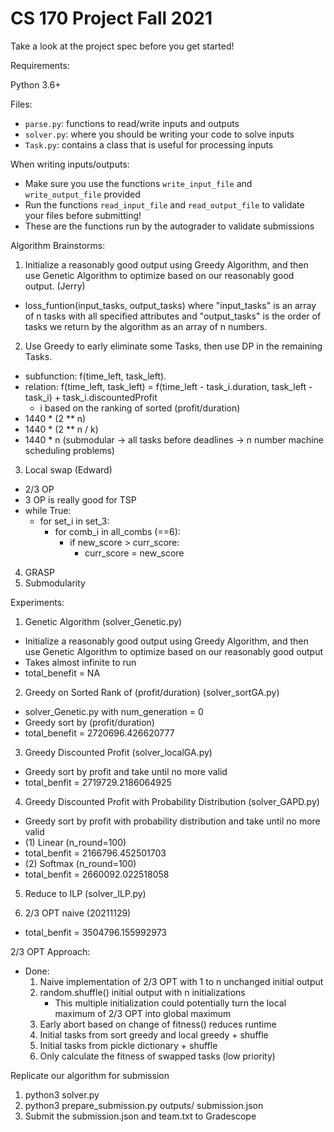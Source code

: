 # CS 170 Project Fall 2021

Take a look at the project spec before you get started!

Requirements:

Python 3.6+

Files:
- `parse.py`: functions to read/write inputs and outputs
- `solver.py`: where you should be writing your code to solve inputs
- `Task.py`: contains a class that is useful for processing inputs

When writing inputs/outputs:
- Make sure you use the functions `write_input_file` and `write_output_file` provided
- Run the functions `read_input_file` and `read_output_file` to validate your files before submitting!
- These are the functions run by the autograder to validate submissions


Algorithm Brainstorms:
1. Initialize a reasonably good output using Greedy Algorithm, and then use Genetic Algorithm to optimize based on our reasonably good output. (Jerry)
- loss_funtion(input_tasks, output_tasks) where "input_tasks" is an array of n tasks with all specified attributes and "output_tasks" is the order of tasks we return by the algorithm as an array of n numbers.



2. Use Greedy to early eliminate some Tasks, then use DP in the remaining Tasks. 
- subfunction: f(time_left, task_left).
- relation: f(time_left, task_left) = f(time_left - task_i.duration, task_left - task_i) + task_i.discountedProfit 
    - i based on the ranking of sorted (profit/duration)
- 1440 * (2 ** n)
- 1440 * (2 ** n / k)
- 1440 * n (submodular -> all tasks before deadlines -> n number machine scheduling problems)

3. Local swap (Edward)
- 2/3 OP
- 3 OP is really good for TSP
- while True:
    - for set_i in set_3:
        - for comb_i in all_combs (==6):
            - if new_score > curr_score:
                - curr_score = new_score
4. GRASP
5. Submodularity

Experiments:
1. Genetic Algorithm (solver_Genetic.py)
- Initialize a reasonably good output using Greedy Algorithm, and then use Genetic Algorithm to optimize based on our reasonably good output
- Takes almost infinite to run
- total_benefit = NA

2. Greedy on Sorted Rank of (profit/duration) (solver_sortGA.py)
- solver_Genetic.py with num_generation = 0
- Greedy sort by (profit/duration)
- total_benefit = 2720696.426620777

3. Greedy Discounted Profit (solver_localGA.py)
- Greedy sort by profit and take until no more valid
- total_benfit = 2719729.2186064925

4. Greedy Discounted Profit with Probability Distribution (solver_GAPD.py)
- Greedy sort by profit with probability distribution and take until no more valid
- (1) Linear (n_round=100)
- total_benfit = 2166796.452501703
- (2) Softmax (n_round=100)
- total_benfit = 2660092.022518058

5. Reduce to ILP (solver_ILP.py)

6. 2/3 OPT naive (20211129)
- total_benfit = 3504796.155992973


2/3 OPT Approach:
- Done:
    1. Naive implementation of 2/3 OPT with 1 to n unchanged initial output
    2. random.shuffle() initial output with n initializations
        - This multiple initialization could potentially turn the local maximum of 2/3 OPT into global maximum
    3. Early abort based on change of fitness() reduces runtime
    4. Initial tasks from sort greedy and local greedy + shuffle
    5. Initial tasks from pickle dictionary + shuffle
    6.  Only calculate the fitness of swapped tasks (low priority)


Replicate our algorithm for submission
1. python3 solver.py
2. python3 prepare_submission.py outputs/ submission.json
3. Submit the submission.json and team.txt to Gradescope
